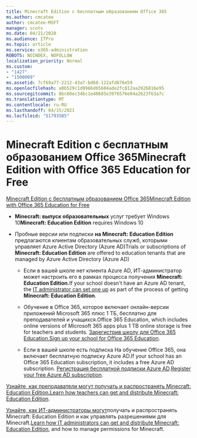 ```yaml
---
title: Minecraft Edition с бесплатным образованием Office 365
ms.author: cmcatee
author: cmcatee-MSFT
manager: scotv
ms.date: 04/21/2020
ms.audience: ITPro
ms.topic: article
ms.service: o365-administration
ROBOTS: NOINDEX, NOFOLLOW
localization_priority: Normal
ms.custom:
- "1427"
- "1500009"
ms.assetid: 7cf69a77-2212-43a7-bd68-122afd876e59
ms.openlocfilehash: a0b529c1d9966d65604ade2fc812aa2926816e95
ms.sourcegitcommit: 8bc60ec34bc1e40685e3976576e04a2623f63a7c
ms.translationtype: MT
ms.contentlocale: ru-RU
ms.lasthandoff: 04/15/2021
ms.locfileid: "51793585"
---
```

# <a name="minecraft-edition-with-office-365-education-for-free"></a><span data-ttu-id="24f25-102">Minecraft Edition с бесплатным образованием Office 365</span><span class="sxs-lookup"><span data-stu-id="24f25-102">Minecraft Edition with Office 365 Education for Free</span></span>

[<span data-ttu-id="24f25-103">Minecraft Edition с бесплатным образованием Office 365</span><span class="sxs-lookup"><span data-stu-id="24f25-103">Minecraft Edition with Office 365 Education for Free</span></span>](https://docs.microsoft.com/education/windows/get-minecraft-for-education)
  
- <span data-ttu-id="24f25-104">**Minecraft: выпуск образовательных** услуг требует Windows 10</span><span class="sxs-lookup"><span data-stu-id="24f25-104">**Minecraft: Education Edition** requires Windows 10</span></span>

- <span data-ttu-id="24f25-105">Пробные версии или подписки **на Minecraft: Education Edition** предлагаются клиентам образовательных служб, которыми управляет Azure Active Directory (Azure AD)</span><span class="sxs-lookup"><span data-stu-id="24f25-105">Trials or subscriptions of **Minecraft: Education Edition** are offered to education tenants that are managed by Azure Active Directory (Azure AD)</span></span>

  - <span data-ttu-id="24f25-106">Если в вашей школе нет клиента Azure [](https://docs.microsoft.com/education/windows/school-get-minecraft) AD, ИТ-администратор может настроить его в рамках процесса получения **Minecraft: Education Edition.**</span><span class="sxs-lookup"><span data-stu-id="24f25-106">If your school doesn't have an Azure AD tenant, the [IT administrator can set one up](https://docs.microsoft.com/education/windows/school-get-minecraft) as part of the process of getting **Minecraft: Education Edition**.</span></span>

  - <span data-ttu-id="24f25-107">Обучение в Office 365, которое включает онлайн-версии приложений Microsoft 365 плюс 1 ТБ, бесплатно для преподавателей и учащихся.</span><span class="sxs-lookup"><span data-stu-id="24f25-107">Office 365 Education, which includes online versions of Microsoft 365 apps plus 1 TB online storage is free for teachers and students.</span></span> <span data-ttu-id="24f25-108">[Зарегистрив школу для Office 365 Education.](https://www.microsoft.com/education/products/office)</span><span class="sxs-lookup"><span data-stu-id="24f25-108">[Sign up your school for Office 365 Education](https://www.microsoft.com/education/products/office).</span></span>

  - <span data-ttu-id="24f25-109">Если в вашей школе есть подписка На обучение Office 365, она включает бесплатную подписку Azure AD.</span><span class="sxs-lookup"><span data-stu-id="24f25-109">If your school has an Office 365 Education subscription, it includes a free Azure AD subscription.</span></span> <span data-ttu-id="24f25-110">[Регистрация бесплатной подписки Azure AD](https://msdn.microsoft.com/library/windows/hardware/mt703369%28v=vs.85%29.aspx).</span><span class="sxs-lookup"><span data-stu-id="24f25-110">[Register your free Azure AD subscription](https://msdn.microsoft.com/library/windows/hardware/mt703369%28v=vs.85%29.aspx).</span></span>

<span data-ttu-id="24f25-111">[Узнайте, как преподаватели могут получать и распространять Minecraft: Education Edition.](https://docs.microsoft.com/education/windows/teacher-get-minecraft)</span><span class="sxs-lookup"><span data-stu-id="24f25-111">[Learn how teachers can get and distribute Minecraft: Education Edition](https://docs.microsoft.com/education/windows/teacher-get-minecraft).</span></span>
  
<span data-ttu-id="24f25-112">[Узнайте, как ИТ-администраторы могут](https://docs.microsoft.com/education/windows/school-get-minecraft)получать и распространять Minecraft: Education Edition и как управлять разрешениями для Minecraft.</span><span class="sxs-lookup"><span data-stu-id="24f25-112">[Learn how IT administrators can get and distribute Minecraft: Education Edition](https://docs.microsoft.com/education/windows/school-get-minecraft), and how to manage permissions for Minecraft.</span></span>